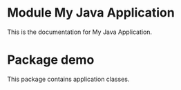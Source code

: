 # Module My Java Application

This is the documentation for My Java Application.

# Package demo

This package contains application classes.
